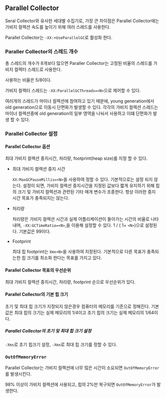## Parallel Collector

Seral Collector와 유사한 세대별 수집기로, 가장 큰 차이점은 Parallel Collector에는 가비지 컬렉션 속도를 높이기 위해 여러 스레드를 사용한다.

Parallel Collector는 `-XX:+UseParallelGC`로 활성화 한다.

### Paraller Collector의 스레드 개수

총 스레드의 개수가 8개보다 많으면 Paraller Collector는 고정된 비율의 스레드를 가비지 컬렉터 스레드로 사용한다.

사용하는 비율은 5/8이다. 

가비지 컬렉터 스레드는 `-XX:ParallelGCThreads=<N>`으로 제어할 수 있다. 

여러개의 스레드가 마이너 컬렉션에 참여하고 있기 때문에, young generation에서 old generation으로 이동시 단편화가 발생할 수 있다. 각각의 가비지 컬렉션 스레드는 마이너 컬렉션중에 old generation의 일부 영역을 나눠서 사용하고 이떄 단편화가 발생 할 수 있다.

### Parallel Collector 설정

#### Parallel Collector 옵션

최대 가비지 컬렉션 중지시간, 처리량, footprint(heap size)를 지정 할 수 있다.

- 최대 가비지 컬렉션 중지 시간

  `XX:MaxGCPauseMillis=<N>`을 사용하여 정할 수 있다. 기본적으로는 설정 되지 않는다. 설정이 되면, 가비지 컬렉션 중지시간을 지정된 값보다 짧게 유지하기 위해 힙의 크기 및 가비지 컬렉션과 관련된 기타 매개 변수가 조종한다. 항상 이러한 중지 시간 목표가 충족되지는 않는다.

- 처리량

  처리량은 가비지 컬렉션 시간과 실제 어플리케이션이 돌아가는 시간의 비율로 나타내며, `-XX:GCTimeRatio=<N>`,을 이용해 설정할 수 있다.  1 / ( 1+ `<N>`)으로 설정된다. 기본값은 99이다.

- Footprint

  최대 힙 footprint는 `Xmx<N>`을 사용하여 지정된다. 기본적으로 다른 목표가 충족되는한 힙 크기를 최소화 한다는 목표를 가지고 있다.

#### Parallel Collector 목표의 우선순위

최대 가비지 컬렉션 중지시간, 처리량, footprint 순으로 우선순위가 있다.

#### Parallel Collector의 기본 힙 크기

초기 및 최대 힙 크기가 지정되지 않은경우 컴퓨터의 메모리를 기준으로 정해진다. 기본 값은 최대 힙의 크기는 실제 메모리의 1/4이고 초기 힙의 크기는 실제 메모리의 1/64이다.

##### Parallel Collector의 초기 및 최대 힙 크기 설정

`-Xms`로 초기 힙크기 설정, `-Xmx`로 최대 힙 크기를 정할 수 있다.

### `OutOfMemoryError`

Parallel Collector는 가비지 컬렉션에 너무 많은 시간이 소요되면 `OutOfMemoryError`를 발생시킨다. 

98% 이상이 가비지 컬렉션에 사용되고, 힙의 2%만 복구되면 `OutOfMemoryError`가 발생한다. 